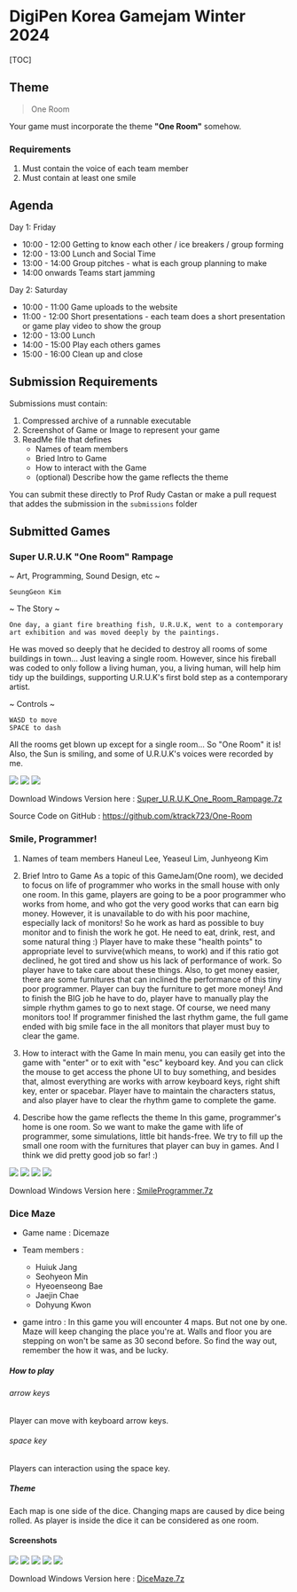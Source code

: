 # DigiPen Korea Gamejam Winter 2024

[TOC]

## Theme

> One Room

Your game must incorporate the theme **"One Room"** somehow.

### Requirements

1. Must contain the voice of each team member
2. Must contain at least one smile

## Agenda

Day 1: Friday
* 10:00 - 12:00  Getting to know each other / ice breakers / group forming
* 12:00 - 13:00  Lunch and Social Time
* 13:00 - 14:00  Group pitches - what is each group planning to make
* 14:00 onwards  Teams start jamming
 
Day 2: Saturday
* 10:00 - 11:00 Game uploads to the website
* 11:00 - 12:00 Short presentations - each team does a short presentation or game play video to show the group
* 12:00 - 13:00 Lunch
* 14:00 - 15:00 Play each others games
* 15:00 - 16:00 Clean up and close

## Submission Requirements

Submissions must contain:

1. Compressed archive of a runnable executable
2. Screenshot of Game or Image to represent your game
3. ReadMe file that defines
    - Names of team members
    - Bried Intro to Game
    - How to interact with the Game
    - (optional) Describe how the game reflects the theme

You can submit these directly to Prof Rudy Castan or make a pull request that addes the submission in the `submissions` folder

## Submitted Games

### Super U.R.U.K "One Room" Rampage

~ Art, Programming, Sound Design, etc ~

    SeungGeon Kim

~ The Story ~

    One day, a giant fire breathing fish, U.R.U.K, went to a contemporary art exhibition and was moved deeply by the paintings.
He was moved so deeply that he decided to destroy all rooms of some buildings in town... Just leaving a single room.
However, since his fireball was coded to only follow a living human, you, a living human, will help him tidy up the buildings,
supporting U.R.U.K's first bold step as a contemporary artist.
 
~ Controls ~

    WASD to move
    SPACE to dash



All the rooms get blown up except for a single room... So "One Room" it is!
Also, the Sun is smiling, and some of U.R.U.K's voices were recorded by me.

![](submissions/Super_U.R.U.K_One_Room_Rampage/Screenshot_1.png) ![](submissions/Super_U.R.U.K_One_Room_Rampage/Screenshot_2.png) ![](submissions/Super_U.R.U.K_One_Room_Rampage/Screenshot_3.png)

Download Windows Version here : [Super_U.R.U.K_One_Room_Rampage.7z](submissions/Super_U.R.U.K_One_Room_Rampage/Super_U.R.U.K_One_Room_Rampage.7z)

Source Code on GitHub : https://github.com/ktrack723/One-Room


### Smile, Programmer!

1. Names of team members
    Haneul Lee, Yeaseul Lim, Junhyeong Kim

2. Brief Intro to Game
    As a topic of this GameJam(One room), we decided to focus on life of programmer who works in the small house with only one room.
    In this game, players are going to be a poor programmer who works from home, and who got the very good works that can earn big money.
    However, it is unavailable to do with his poor machine, especially lack of monitors!
    So he work as hard as possible to buy monitor and to finish the work he got. He need to eat, drink, rest, and some natural thing :)
    Player have to make these "health points" to appropriate level to survive(which means, to work) and if this ratio got declined,
    he got tired and show us his lack of performance of work.
    So player have to take care about these things. Also, to get money easier, there are some furnitures that can inclined the performance
    of this tiny poor programmer. Player can buy the furniture to get more money!
    And to finish the BIG job he have to do, player have to manually play the simple rhythm games to go to next stage. Of course, we need
    many monitors too! If programmer finished the last rhythm game, the full game ended with big smile face in the all monitors that
    player must buy to clear the game.

3. How to interact with the Game
    In main menu, you can easily get into the game with "enter" or to exit with "esc" keyboard key. And you can click the mouse to get
    access the phone UI to buy something, and besides that, almost everything are works with arrow keyboard keys, right shift key, enter or spacebar.
    Player have to maintain the characters status, and also player have to clear the rhythm game to complete the game.

4. Describe how the game reflects the theme
    In this game, programmer's home is one room. So we want to make the game with life of programmer, some simulations, little bit hands-free.
    We try to fill up the small one room with the furnitures that player can buy in games. And I think we did pretty good job so far! :) 

![](submissions/SmileProgammer/FirstImageScreenshot.png) ![](submissions/SmileProgammer/MainMenuScreenshot.png) ![](submissions/SmileProgammer/MonitorJobScreenshot.png) ![](submissions/SmileProgammer/image.png)

Download Windows Version here : [SmileProgrammer.7z](submissions/SmileProgammer/SmileProgrammer.7z)

### Dice Maze

- Game name : Dicemaze

- Team members :
    - Huiuk Jang
    - Seohyeon Min
    - Hyeoenseong Bae
    - Jaejin Chae
    - Dohyung Kwon

- game intro : In this game you will encounter 4 maps. But not one by one. Maze will keep changing the place you're at. Walls and floor you are stepping on won't be same as 30 second before. So find the way out, remember the how it was, and be lucky.

##### How to play

###### arrow keys
Player can move with keyboard arrow keys.

###### space key
Players can interaction using the space key.

##### Theme
Each map is one side of the dice. Changing maps are caused by dice being rolled. As player is inside the dice it can be considered as one room.

#### Screenshots

![](submissions/DiceMaze/dicemaze01.png) ![](submissions/DiceMaze/dicemaze02.png) ![](submissions/DiceMaze/dicemaze03.png) ![](submissions/DiceMaze/dicemaze04.png) ![](submissions/DiceMaze/dicemaze05.png)

Download Windows Version here : [DiceMaze.7z](submissions,DiceMaze/DiceMaze.7z)

